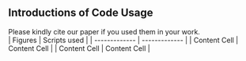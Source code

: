 ## Introductions of Code Usage <br>
Please kindly cite our paper if you used them in your work.
<br>
| Figures  | Scripts used |
| ------------- | ------------- |
| Content Cell  | Content Cell  |
| Content Cell  | Content Cell  |
